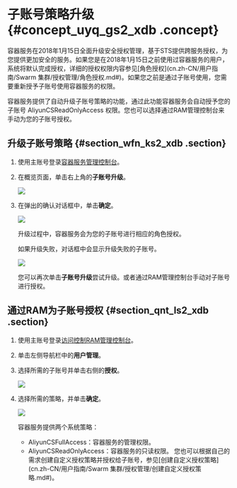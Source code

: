 # 子账号策略升级 {#concept_uyq_gs2_xdb .concept}

容器服务在2018年1月15日全面升级安全授权管理，基于STS提供跨服务授权，为您提供更加安全的服务。如果您是在2018年1月15日之前使用过容器服务的用户，系统将默认完成授权，详细的授权权限内容参见[角色授权](cn.zh-CN/用户指南/Swarm 集群/授权管理/角色授权.md#)。如果您之前是通过子账号使用，您需要重新授予子账号使用容器服务的权限。

容器服务提供了自动升级子账号策略的功能，通过此功能容器服务会自动授予您的子账号 AliyunCSReadOnlyAccess 权限。您也可以选择通过RAM管理控制台来手动为您的子账号授权。

## 升级子账号策略 {#section_wfn_ks2_xdb .section}

1.  使用主账号登录[容器服务管理控制台](https://cs.console.aliyun.com/)。
2.  在概览页面，单击右上角的**子账号升级**。

    ![](http://static-aliyun-doc.oss-cn-hangzhou.aliyuncs.com/assets/img/6985/4742_zh-CN.png)

3.  在弹出的确认对话框中，单击**确定**。

    ![](http://static-aliyun-doc.oss-cn-hangzhou.aliyuncs.com/assets/img/6985/4744_zh-CN.png)

    升级过程中，容器服务会为您的子账号进行相应的角色授权。

    如果升级失败，对话框中会显示升级失败的子账号。

    ![](http://static-aliyun-doc.oss-cn-hangzhou.aliyuncs.com/assets/img/6985/4746_zh-CN.png)

    您可以再次单击**子账号升级**尝试升级。或者通过RAM管理控制台手动对子账号进行授权。


## 通过RAM为子账号授权 {#section_qnt_ls2_xdb .section}

1.  使用主账号登录[访问控制RAM管理控制台](https://ram.console.aliyun.com/)。
2.  单击左侧导航栏中的**用户管理**。
3.  选择所需的子账号并单击右侧的**授权**。

    ![](http://static-aliyun-doc.oss-cn-hangzhou.aliyuncs.com/assets/img/6985/4749_zh-CN.png)

4.  选择所需的策略，并单击**确定**。

    ![](http://static-aliyun-doc.oss-cn-hangzhou.aliyuncs.com/assets/img/6985/4750_zh-CN.png)

    容器服务提供两个系统策略：

    -   AliyunCSFullAccess：容器服务的管理权限。
    -   AliyunCSReadOnlyAccess：容器服务的只读权限。
    您也可以根据自己的需求创建自定义授权策略并授权给子账号，参见[创建自定义授权策略](cn.zh-CN/用户指南/Swarm 集群/授权管理/创建自定义授权策略.md#)。


